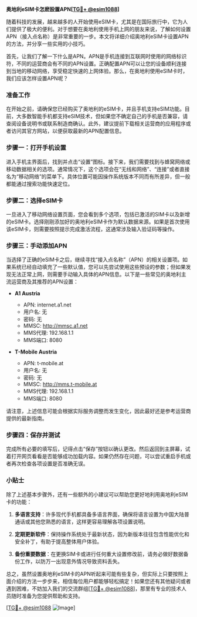 **奥地利eSIM卡怎麽設置APN[[TG💪+ @esim1088](https://t.me/s/esim1088)]**

随着科技的发展，越来越多的人开始使用eSIM卡，尤其是在国际旅行中，它为人们提供了极大的便利。对于想要在奥地利使用手机上网的朋友来说，了解如何设置APN（接入点名称）是非常重要的一步。本文将详细介绍奥地利eSIM卡设置APN的方法，并分享一些实用的小技巧。

首先，让我们了解一下什么是APN。APN是手机连接到互联网时使用的网络标识符，不同的运营商会有不同的APN设置。正确配置APN可以让您的设备顺利连接到当地的移动网络，享受稳定快速的上网体验。那么，在奥地利使用eSIM卡时，我们应该怎样设置APN呢？

### 准备工作

在开始之前，请确保您已经购买了奥地利的eSIM卡，并且手机支持eSIM功能。目前，大多数智能手机都支持eSIM技术，但如果您不确定自己的手机是否兼容，请查阅设备说明书或联系制造商确认。此外，建议提前下载相关运营商的应用程序或者访问其官方网站，以便获取最新的APN配置信息。

### 步骤一：打开手机设置

进入手机主界面后，找到并点击“设置”图标。接下来，我们需要找到与蜂窝网络或移动数据相关的选项。通常情况下，这个选项会在“无线和网络”、“连接”或者直接名为“移动网络”的菜单下。具体位置可能因操作系统版本不同而有所差异，但一般都能通过搜索功能快速定位。

### 步骤二：选择eSIM卡

一旦进入了移动网络设置页面，您会看到多个选项，包括已激活的SIM卡以及新增的eSIM卡。选择刚刚添加好的奥地利eSIM卡作为默认数据来源。如果是首次使用该eSIM卡，则需要按照提示完成激活流程，这通常涉及输入验证码等操作。

### 步骤三：手动添加APN

当选择了正确的eSIM卡之后，继续寻找“接入点名称”（APN）的相关设置项。如果系统已经自动填充了一些默认值，您可以先尝试使用这些预设的参数；但如果发现无法正常上网，则需要手动输入具体的APN信息。以下是一些常见的奥地利主流运营商及其推荐的APN设置：

- **A1 Austria**
  - APN: internet.a1.net
  - 用户名: 无
  - 密码: 无
  - MMSC: http://mmsc.a1.net
  - MMS代理: 192.168.1.1
  - MMS端口: 8080

- **T-Mobile Austria**
  - APN: t-mobile.at
  - 用户名: 无
  - 密码: 无
  - MMSC: http://mms.t-mobile.at
  - MMS代理: 192.168.1.1
  - MMS端口: 8080

请注意，上述信息可能会根据实际服务调整而发生变化，因此最好还是参考运营商提供的最新指南。

### 步骤四：保存并测试

完成所有必要的填写后，记得点击“保存”按钮以确认更改。然后返回到主屏幕，试着打开网页看看是否能够成功加载内容。如果仍然存在问题，可以尝试重启手机或者再次检查各项设置是否准确无误。

### 小贴士

除了上述基本步骤外，还有一些额外的小建议可以帮助您更好地利用奥地利eSIM卡的功能：

1. **多语言支持**：许多现代手机都具备多语言界面，确保将语言设置为中国大陆普通话或其他您熟悉的语言，这样更容易理解各项设置说明。
   
2. **定期更新软件**：保持操作系统处于最新状态，因为新版本往往包含性能优化和安全补丁，有助于提高整体用户体验。

3. **备份重要数据**：在更换SIM卡或进行任何重大设置修改前，请务必做好数据备份工作，以防万一出现意外情况导致资料丢失。

总之，虽然设置奥地利eSIM卡的APN听起来可能有些复杂，但实际上只要按照上面介绍的方法一步步来，相信每位用户都能够轻松搞定！如果您还有其他疑问或者遇到困难，不妨加入我们的交流群组[[TG💪+ @esim1088](https://t.me/s/esim1088)]，那里有专业的技术人员随时准备为您提供帮助和支持。

[[TG💪+ @esim1088](https://t.me/s/esim1088) ![Image](https://i.postimg.cc/4NQfJmqS/Snipaste-2025-05-13-00-14-12.png)]